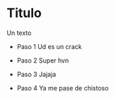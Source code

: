 # Titulo

Un texto

- Paso 1
Ud es un crack

- Paso 2
Super hvn
- Paso 3
Jajaja
- Paso 4
Ya me pase de chistoso